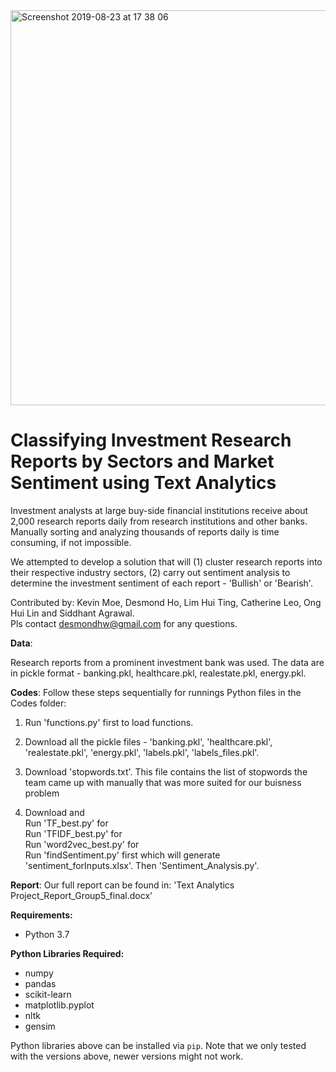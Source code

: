<img width="632" alt="Screenshot 2019-08-23 at 17 38 06" src="https://user-images.githubusercontent.com/34176396/63583060-d17ad880-c5cc-11e9-9cfe-787106cd5ff0.png">

# Classifying Investment Research Reports by Sectors and Market Sentiment using Text Analytics

Investment analysts at large buy-side financial institutions receive about 2,000 research reports daily from research institutions and other banks. Manually sorting and analyzing thousands of reports daily is time consuming, if not impossible.

We attempted to develop a solution that will (1) cluster research reports into their respective industry sectors, (2) carry out sentiment analysis to determine the investment sentiment of each report - 'Bullish' or 'Bearish'.

Contributed by: Kevin Moe, Desmond Ho, Lim Hui Ting, Catherine Leo, Ong Hui Lin and Siddhant Agrawal.<br> 
Pls contact desmondhw@gmail.com for any questions.

**Data**:<br>

Research reports from a prominent investment bank was used. The data are in pickle format - banking.pkl, healthcare.pkl, realestate.pkl, energy.pkl.

**Codes**:
Follow these steps sequentially for runnings Python files in the Codes folder:<br>

1) Run 'functions.py' first to load functions.<br>

2) Download all the pickle files - 'banking.pkl', 'healthcare.pkl', 'realestate.pkl', 'energy.pkl', 'labels.pkl', 'labels_files.pkl'.<br>
3) Download 'stopwords.txt'. This file contains the list of stopwords the team came up with manually that was more suited for our buisness problem<br>

4) Download and <br>
Run 'TF_best.py' for <br>
Run 'TFIDF_best.py' for <br>
Run 'word2vec_best.py' for <br>
Run 'findSentiment.py' first which will generate 'sentiment_forInputs.xlsx'. Then 'Sentiment_Analysis.py'.

**Report**:
Our full report can be found in: 'Text Analytics Project_Report_Group5_final.docx'

**Requirements:** <br>

* Python 3.7 <br>

**Python Libraries Required:**<br>

* numpy<br>
* pandas<br>
* scikit-learn<br>
* matplotlib.pyplot<br>
* nltk<br>
* gensim<br>

Python libraries above can be installed via `pip`. Note that we only tested with the versions above, newer versions might not work.


